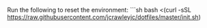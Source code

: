 Run the following to reset the environment: ```sh bash <(curl -sSL 
https://raw.githubusercontent.com/jcrawleyjc/dotfiles/master/init.sh)
```
